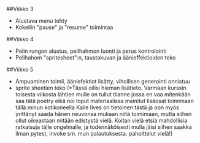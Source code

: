 ##Viikko 3

- Alustava menu tehty
- Kokeilin "pause" ja "resume" toimintaa

##Viikko 4
- Pelin rungon alustus, pelihahmon luonti ja perus kontrolointi
- Pelihahom "spritesheet":n, taustakuvan ja äänieffektioiden teko

##Viikko 5
- Ampuaminen toimii, ääniefektiot lisätty, vihollisen generointi onnistuu
- sprite sheetien teko
(*Tässä oilisi hieman lisätieto. Varmaan kurssin toisesta viikosta lähtien mulle on tullut tilanne jossa en vaa mitenkään saa tätä poetry eikä noi loput materiaalissa mainitut lisäosat toimimaan tällä minun kotikoneella
Kalle Ilves on tietoinen tästä ja oon myös yrittänyt saada hänen neuvonsa mukaan niitä toimimaan, mutta siihen ollut oikeastaan mitään edistystä vielä. 
Koitan vielä etsiä mahdollisia ratkaisuja tälle ongelmalle, ja todennäköisesti mulla jäisi siihen saakka ilman pytest, invoke sm. mun palautuksesta.
pahoittelut vielä!)



